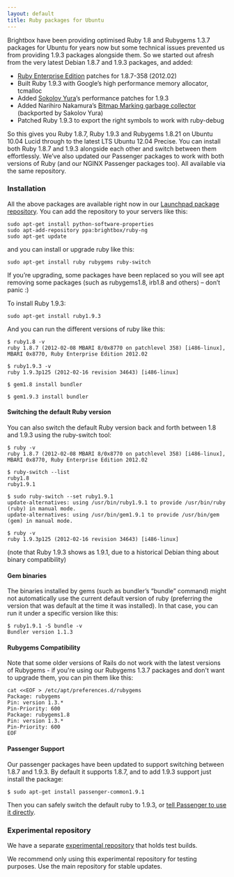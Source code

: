 ```yaml
---
layout: default
title: Ruby packages for Ubuntu
---
```


Brightbox have been providing optimised Ruby 1.8 and Rubygems 1.3.7
packages for Ubuntu for years now but some technical issues prevented
us from providing 1.9.3 packages alongside them. So we started out
afresh from the very latest Debian 1.8.7 and 1.9.3 packages, and
added:

* [Ruby Enterprise Edition](http://www.rubyenterpriseedition.com/) patches for 1.8.7-358 (2012.02)
* Built Ruby 1.9.3 with Google’s high performance memory allocator, tcmalloc
* Added [Sokolov Yura](https://github.com/funny-falcon/ruby)’s performance patches for 1.9.3
* Added Narihiro Nakamura’s [Bitmap Marking garbage collector](http://patshaughnessy.net/2012/3/23/why-you-should-be-excited-about-garbage-collection-in-ruby-2-0) (backported by Sakolov Yura)
* Patched Ruby 1.9.3 to export the right symbols to work with ruby-debug

So this gives you Ruby 1.8.7, Ruby 1.9.3 and Rubygems 1.8.21 on Ubuntu
10.04 Lucid through to the latest LTS Ubuntu 12.04 Precise. You can
install both Ruby 1.8.7 and 1.9.3 alongside each other and switch
between them effortlessly. We’ve also updated our Passenger packages
to work with both versions of Ruby (and our NGINX Passenger packages
too). All available via the same repository.


### Installation

All the above packages are available right now in our
[Launchpad package repository](https://launchpad.net/~brightbox/+archive/ruby-ng). You
can add the repository to your servers like this:

    sudo apt-get install python-software-properties
    sudo apt-add-repository ppa:brightbox/ruby-ng
    sudo apt-get update

and you can install or upgrade ruby like this:

    sudo apt-get install ruby rubygems ruby-switch

If you’re upgrading, some packages have been replaced so you will see
apt removing some packages (such as rubygems1.8, irb1.8 and others) –
don’t panic :)

To install Ruby 1.9.3:

    sudo apt-get install ruby1.9.3

And you can run the different versions of ruby like this:

    $ ruby1.8 -v
    ruby 1.8.7 (2012-02-08 MBARI 8/0x8770 on patchlevel 358) [i486-linux], MBARI 0x8770, Ruby Enterprise Edition 2012.02
    
    $ ruby1.9.3 -v
    ruby 1.9.3p125 (2012-02-16 revision 34643) [i486-linux]
    
    $ gem1.8 install bundler
    
    $ gem1.9.3 install bundler

#### Switching the default Ruby version

You can also switch the default Ruby version back and forth between
1.8 and 1.9.3 using the ruby-switch tool:

    $ ruby -v
    ruby 1.8.7 (2012-02-08 MBARI 8/0x8770 on patchlevel 358) [i486-linux], MBARI 0x8770, Ruby Enterprise Edition 2012.02
    
    $ ruby-switch --list
    ruby1.8
    ruby1.9.1
    
    $ sudo ruby-switch --set ruby1.9.1
    update-alternatives: using /usr/bin/ruby1.9.1 to provide /usr/bin/ruby (ruby) in manual mode.
    update-alternatives: using /usr/bin/gem1.9.1 to provide /usr/bin/gem (gem) in manual mode.
    
    $ ruby -v
    ruby 1.9.3p125 (2012-02-16 revision 34643) [i486-linux]

(note that Ruby 1.9.3 shows as 1.9.1, due to a historical Debian thing
about binary compatibility)


#### Gem binaries

The binaries installed by gems (such as bundler’s “bundle” command)
might not automatically use the current default version of ruby
(preferring the version that was default at the time it was
installed). In that case, you can run it under a specific version like
this:

    $ ruby1.9.1 -S bundle -v
    Bundler version 1.1.3

#### Rubygems Compatibility

Note that some older versions of Rails do not work with the latest
versions of Rubygems - if you're using our Rubygems 1.3.7 packages and
don't want to upgrade them, you can pin them like this:

    cat <<EOF > /etc/apt/preferences.d/rubygems
    Package: rubygems
    Pin: version 1.3.*
    Pin-Priority: 600
    Package: rubygems1.8
    Pin: version 1.3.*
    Pin-Priority: 600
    EOF

#### Passenger Support

Our passenger packages have been updated to support switching between
1.8.7 and 1.9.3. By default it supports 1.8.7, and to add 1.9.3
support just install the package:

    $ sudo apt-get install passenger-common1.9.1

Then you can safely switch the default ruby to 1.9.3, or
[tell Passenger to use it directly](http://www.modrails.com/documentation/Users%20guide%20Apache.html#PassengerRuby).


### Experimental repository

We have a separate
[experimental repository](https://launchpad.net/~brightbox/+archive/ruby-ng-experimental)
that holds test builds.

We recommend only using this experimental repository for testing
purposes. Use the main repository for stable updates.
